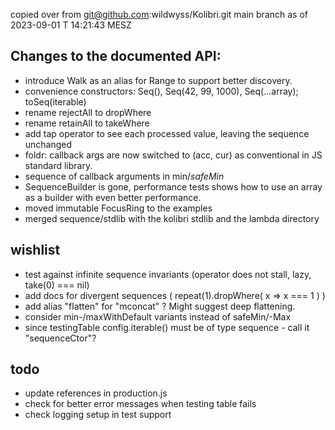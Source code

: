 copied over from 
git@github.com:wildwyss/Kolibri.git 
main branch as of 2023-09-01 T 14:21:43 MESZ

## Changes to the documented API:
- introduce Walk as an alias for Range to support better discovery.
- convenience constructors: Seq(), Seq(42, 99, 1000), Seq(...array); toSeq(iterable)
- rename rejectAll to dropWhere
- rename retainAll to takeWhere
- add tap operator to see each processed value, leaving the sequence unchanged
- foldr: callback args are now switched to (acc, cur) as conventional in JS standard library. 
- sequence of callback arguments in min$/safeMin$ 
- SequenceBuilder is gone, performance tests shows how to use an array as a builder with even better performance.
- moved immutable FocusRing to the examples
- merged sequence/stdlib with the kolibri stdlib and the lambda directory

## wishlist
- test against infinite sequence invariants (operator does not stall, lazy, take(0) === nil)
- add docs for divergent sequences ( repeat(1).dropWhere( x => x === 1 ) )
- add alias "flatten" for "mconcat" ? Might suggest deep flattening.
- consider min-/maxWithDefault variants instead of safeMin/-Max
- since testingTable config.iterable() must be of type sequence - call it "sequenceCtor"?

## todo
- update references in production.js
- check for better error messages when testing table fails
- check logging setup in test support
